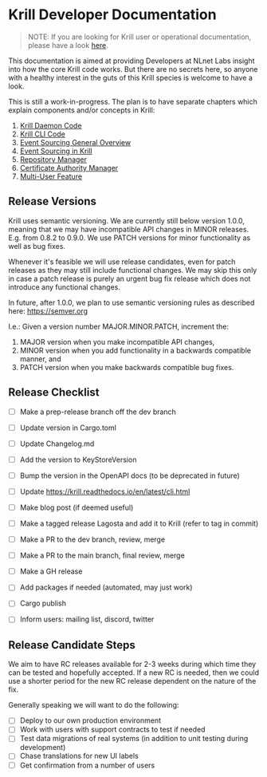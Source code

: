 Krill Developer Documentation
=============================

> NOTE: If you are looking for Krill user or operational documentation, please have
> a look [here](https://rpki.readthedocs.io/en/latest/krill/index.html).

This documentation is aimed at providing Developers at NLnet Labs insight into how the
core Krill code works. But there are no secrets here, so anyone with a healthy interest
in the guts of this Krill species is welcome to have a look.

This is still a work-in-progress. The plan is to have separate chapters which explain
components and/or concepts in Krill: 

1. [Krill Daemon Code](./01_daemon.md)
2. [Krill CLI Code](./02_cli.md)
3. [Event Sourcing General Overview](./03_es_concepts.md)
4. [Event Sourcing in Krill](./04_es_krill.md)
5. [Repository Manager](./05_repo_manager.md)
6. [Certificate Authority Manager](./06_ca_manager.md)
7. [Multi-User Feature](./multi_user/readme.md)


Release Versions
----------------

Krill uses semantic versioning. We are currently still below version 1.0.0, meaning
that we may have incompatible API changes in MINOR releases. E.g. from 0.8.2 to 0.9.0.
We use PATCH versions for minor functionality as well as bug fixes.

Whenever it's feasible we will use release candidates, even for patch releases as they
may still include functional changes. We may skip this only in case a patch release is
purely an urgent bug fix release which does not introduce any functional changes.

In future, after 1.0.0, we plan to use semantic versioning rules as described here:
https://semver.org

I.e.:
Given a version number MAJOR.MINOR.PATCH, increment the:
1. MAJOR version when you make incompatible API changes,
2. MINOR version when you add functionality in a backwards compatible manner, and
3. PATCH version when you make backwards compatible bug fixes.

Release Checklist
-----------------

- [ ] Make a prep-release branch off the dev branch
- [ ] Update version in Cargo.toml
- [ ] Update Changelog.md
- [ ] Add the version to KeyStoreVersion
- [ ] Bump the version in the OpenAPI docs (to be deprecated in future)
- [ ] Update https://krill.readthedocs.io/en/latest/cli.html
- [ ] Make blog post (if deemed useful)
- [ ] Make a tagged release Lagosta and add it to Krill (refer to tag in commit)
- [ ] Make a PR to the dev branch, review, merge
- [ ] Make a PR to the main branch, final review, merge
- [ ] Make a GH release
- [ ] Add packages if needed (automated, may just work)
- [ ] Cargo publish
- [ ] Inform users: mailing list, discord, twitter


Release Candidate Steps
-----------------------

We aim to have RC releases available for 2-3 weeks during which time they can be tested
and hopefully accepted. If a new RC is needed, then we could use a shorter period for the
new RC release dependent on the nature of the fix.

Generally speaking we will want to do the following:

- [ ] Deploy to our own production environment
- [ ] Work with users with support contracts to test if needed
- [ ] Test data migrations of real systems (in addition to unit testing during development)
- [ ] Chase translations for new UI labels
- [ ] Get confirmation from a number of users
